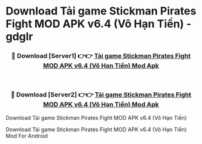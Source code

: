 # Download Tải game Stickman Pirates Fight MOD APK v6.4 (Vô Hạn Tiền) - gdglr


<div align="center">
<h3>🔴 Download [Server1] 👉👉 <a href="https://apk-comot.site?title=Tải_game_Stickman_Pirates_Fight_MOD_APK_v6.4_(Vô_Hạn_Tiền)">Tải game Stickman Pirates Fight MOD APK v6.4 (Vô Hạn Tiền) Mod Apk</a></h3><br>
<h3>🔴 Download [Server2] 👉👉 <a href="https://apk-comot.site?title=Tải_game_Stickman_Pirates_Fight_MOD_APK_v6.4_(Vô_Hạn_Tiền)">Tải game Stickman Pirates Fight MOD APK v6.4 (Vô Hạn Tiền) Mod Apk</a></h3>
</div>



Download Tải game Stickman Pirates Fight MOD APK v6.4 (Vô Hạn Tiền) 

Download Tải game Stickman Pirates Fight MOD APK v6.4 (Vô Hạn Tiền) Mod For Android